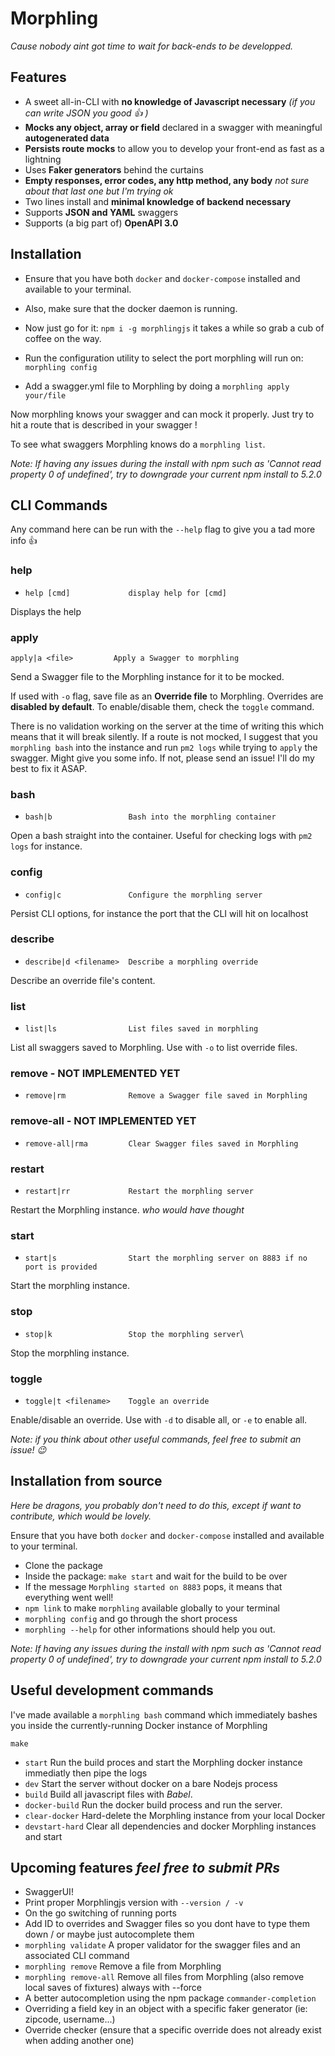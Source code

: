 # Morphling

*Cause nobody aint got time to wait for back-ends to be developped.*


## Features

- A sweet all-in-CLI with **no knowledge of Javascript necessary** _(if you can write JSON you good 👍 )_
- **Mocks any object, array or field** declared in a swagger with meaningful **autogenerated data**
- **Persists route mocks** to allow you to develop your front-end as fast as a lightning
- Uses **Faker generators** behind the curtains
- **Empty responses, error codes, any http method, any body** _not sure about that last one but I'm trying ok_
- Two lines install and **minimal knowledge of backend necessary**
- Supports **JSON and YAML** swaggers
- Supports (a big part of) **OpenAPI 3.0**

## Installation

- Ensure that you have both `docker` and `docker-compose` installed and available to your terminal.

- Also, make sure that the docker daemon is running.

- Now just go for it: `npm i -g morphlingjs` it takes a while so grab a cub of coffee on the way.

- Run the configuration utility to select the port morphling will run on: `morphling config`

- Add a swagger.yml file to Morphling by doing a `morphling apply your/file`

Now morphling knows your swagger and can mock it properly. 
Just try to hit a route that is described in your swagger !

To see what swaggers Morphling knows do a `morphling list`.

*Note: If having any issues during the install with npm such as 'Cannot read property 0 of undefined', 
try to downgrade your current npm install to 5.2.0* 

## CLI Commands

Any command here can be run with the `--help` flag to give you a tad more info 👍

### help
   - `help [cmd]             display help for [cmd]`

Displays the help

### apply
`apply|a <file>         Apply a Swagger to morphling`

Send a Swagger file to the Morphling instance for it to be mocked. 

If used with `-o` flag, save file as an **Override file** to Morphling.
Overrides are **disabled by default**. To enable/disable them, check the `toggle` command.

There is no validation working on the server at the time of writing this which means that it will break silently.
If a route is not mocked, I suggest that you `morphling bash` into the instance and run `pm2 logs` while trying to `apply` the swagger.
Might give you some info. If not, please send an issue! I'll do my best to fix it ASAP.

### bash
   - `bash|b                 Bash into the morphling container`

Open a bash straight into the container. Useful for checking logs with `pm2 logs` for instance.

### config
   - `config|c               Configure the morphling server`
   
Persist CLI options, for instance the port that the CLI will hit on localhost

### describe
   - `describe|d <filename>  Describe a morphling override`
   
Describe an override file's content.

### list
   - `list|ls                List files saved in morphling`

List all swaggers saved to Morphling. Use with `-o` to list override files.
   
### remove - NOT IMPLEMENTED YET

   - `remove|rm              Remove a Swagger file saved in Morphling`
### remove-all - NOT IMPLEMENTED YET

   - `remove-all|rma         Clear Swagger files saved in Morphling`
   
### restart
   - `restart|rr             Restart the morphling server`
   
Restart the Morphling instance. _who would have thought_

### start
   - `start|s                Start the morphling server on 8883 if no port is provided`
   
Start the morphling instance.

### stop
   - `stop|k                 Stop the morphling server`\
  
Stop the morphling instance.

### toggle
   - `toggle|t <filename>    Toggle an override`
   
Enable/disable an override. Use with `-d` to disable all, or `-e` to enable all.


_Note: if you think about other useful commands, feel free to submit an issue! 😉_

## Installation from source 

_Here be dragons, you probably don't need to do this, except if want to contribute, which would be lovely._

Ensure that you have both `docker` and `docker-compose` installed and available to your terminal.

- Clone the package
- Inside the package: `make start` and wait for the build to be over
- If the message `Morphling started on 8883` pops, it means that everything went well!
- `npm link` to make `morphling` available globally to your terminal
- `morphling config` and go through the short process
- `morphling --help` for other informations should help you out.

*Note: If having any issues during the install with npm such as 'Cannot read property 0 of undefined', 
try to downgrade your current npm install to 5.2.0* 

## Useful development commands

I've made available a `morphling bash` command which immediately bashes you inside the currently-running Docker 
instance of Morphling

`make `

- `start` Run the build proces and start the Morphling docker instance immediatly then pipe the logs
- `dev` Start the server without docker on a bare Nodejs process
- `build` Build all javascript files with *Babel*.
- `docker-build` Run the docker build process and run the server.
- `clear-docker` Hard-delete the Morphling instance from your local Docker
- `devstart-hard` Clear all dependencies and docker Morphling instances and start

## Upcoming features _feel free to submit PRs_

- SwaggerUI!
- Print proper Morphlingjs version with `--version / -v`
- On the go switching of running ports
- Add ID to overrides and Swagger files so you dont have to type them down / or maybe just autocomplete them
- `morphling validate` A proper validator for the swagger files and an associated CLI command
- `morphling remove` Remove a file from Morphling
- `morphling remove-all` Remove all files from Morphling (also remove local saves of fixtures) always with --force
- A better autocompletion using the npm package `commander-completion`
- Overriding a field key in an object with a specific faker generator (ie: zipcode, username...)
- Override checker (ensure that a specific override does not already exist when adding another one)
